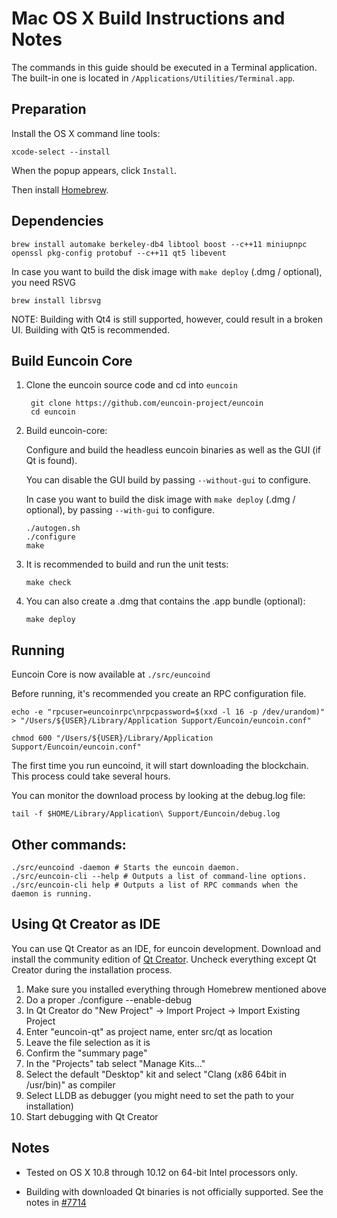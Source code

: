 Mac OS X Build Instructions and Notes
====================================
The commands in this guide should be executed in a Terminal application.
The built-in one is located in `/Applications/Utilities/Terminal.app`.

Preparation
-----------
Install the OS X command line tools:

`xcode-select --install`

When the popup appears, click `Install`.

Then install [Homebrew](http://brew.sh).

Dependencies
----------------------

    brew install automake berkeley-db4 libtool boost --c++11 miniupnpc openssl pkg-config protobuf --c++11 qt5 libevent

In case you want to build the disk image with `make deploy` (.dmg / optional), you need RSVG
 
    brew install librsvg

NOTE: Building with Qt4 is still supported, however, could result in a broken UI. Building with Qt5 is recommended.

Build Euncoin Core
------------------------

1. Clone the euncoin source code and cd into `euncoin`

        git clone https://github.com/euncoin-project/euncoin
        cd euncoin

2.  Build euncoin-core:

    Configure and build the headless euncoin binaries as well as the GUI (if Qt is found).

    You can disable the GUI build by passing `--without-gui` to configure.

    In case you want to build the disk image with `make deploy` (.dmg / optional), by passing `--with-gui` to configure.
    
        ./autogen.sh
        ./configure
        make

3.  It is recommended to build and run the unit tests:

        make check

4.  You can also create a .dmg that contains the .app bundle (optional):

        make deploy

Running
-------

Euncoin Core is now available at `./src/euncoind`

Before running, it's recommended you create an RPC configuration file.

    echo -e "rpcuser=euncoinrpc\nrpcpassword=$(xxd -l 16 -p /dev/urandom)" > "/Users/${USER}/Library/Application Support/Euncoin/euncoin.conf"

    chmod 600 "/Users/${USER}/Library/Application Support/Euncoin/euncoin.conf"

The first time you run euncoind, it will start downloading the blockchain. This process could take several hours.

You can monitor the download process by looking at the debug.log file:

    tail -f $HOME/Library/Application\ Support/Euncoin/debug.log

Other commands:
-------

    ./src/euncoind -daemon # Starts the euncoin daemon.
    ./src/euncoin-cli --help # Outputs a list of command-line options.
    ./src/euncoin-cli help # Outputs a list of RPC commands when the daemon is running.

Using Qt Creator as IDE
------------------------
You can use Qt Creator as an IDE, for euncoin development.
Download and install the community edition of [Qt Creator](https://www.qt.io/download/).
Uncheck everything except Qt Creator during the installation process.

1. Make sure you installed everything through Homebrew mentioned above
2. Do a proper ./configure --enable-debug
3. In Qt Creator do "New Project" -> Import Project -> Import Existing Project
4. Enter "euncoin-qt" as project name, enter src/qt as location
5. Leave the file selection as it is
6. Confirm the "summary page"
7. In the "Projects" tab select "Manage Kits..."
8. Select the default "Desktop" kit and select "Clang (x86 64bit in /usr/bin)" as compiler
9. Select LLDB as debugger (you might need to set the path to your installation)
10. Start debugging with Qt Creator

Notes
-----

* Tested on OS X 10.8 through 10.12 on 64-bit Intel processors only.

* Building with downloaded Qt binaries is not officially supported. See the notes in [#7714](https://github.com/bitcoin/bitcoin/issues/7714)

